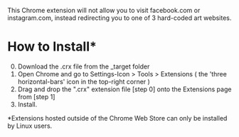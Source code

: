 This Chrome extension will not allow you to visit facebook.com or instagram.com, instead redirecting you to one of 3 hard-coded art websites.

# How to Install*

0. Download the .crx file from the _target folder
1. Open Chrome and go to Settings-Icon > Tools > Extensions 
  ( the 'three horizontal-bars' icon in the top-right corner )
2. Drag and drop the ".crx" extension file [step 0] onto the Extensions page from [step 1]
3. Install.

*Extensions hosted outside of the Chrome Web Store can only be installed by Linux users.
